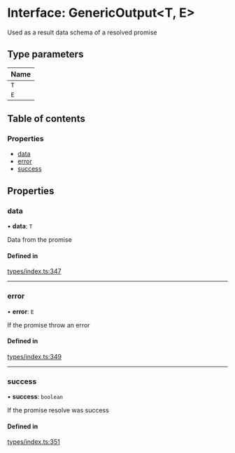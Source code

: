 # Interface: GenericOutput<T, E\>

Used as a result data schema of a resolved promise

## Type parameters

| Name |
| :------ |
| `T` |
| `E` |

## Table of contents

### Properties

- [data](GenericOutput.md#data)
- [error](GenericOutput.md#error)
- [success](GenericOutput.md#success)

## Properties

### data

• **data**: `T`

Data from the promise

#### Defined in

[types/index.ts:347](https://github.com/nevermined-io/components-catalog/blob/2da13f5/lib/src/types/index.ts#L347)

___

### error

• **error**: `E`

If the promise throw an error

#### Defined in

[types/index.ts:349](https://github.com/nevermined-io/components-catalog/blob/2da13f5/lib/src/types/index.ts#L349)

___

### success

• **success**: `boolean`

If the promise resolve was success

#### Defined in

[types/index.ts:351](https://github.com/nevermined-io/components-catalog/blob/2da13f5/lib/src/types/index.ts#L351)
